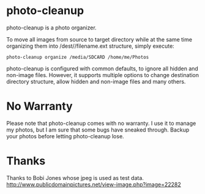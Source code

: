photo-cleanup
=============

photo-cleanup is a photo organizer.

To move all images from source to target directory while at the same time
organizing them into /dest/<YEAR>/filename.ext structure, simply execute:

    photo-cleanup organize /media/SDCARD /home/me/Photos

photo-cleanup is configured with common defaults, to ignore all hidden and
non-image files. However, it supports multiple options to change destination
directory structure, allow hidden and non-image files and many others.

# No Warranty

Please note that photo-cleanup comes with no warranty. I use it to manage my
photos, but I am sure that some bugs have sneaked through. Backup your photos
before letting photo-cleanup lose.

# Thanks

Thanks to Bobi Jones whose jpeg is used as test data.
http://www.publicdomainpictures.net/view-image.php?image=22282
